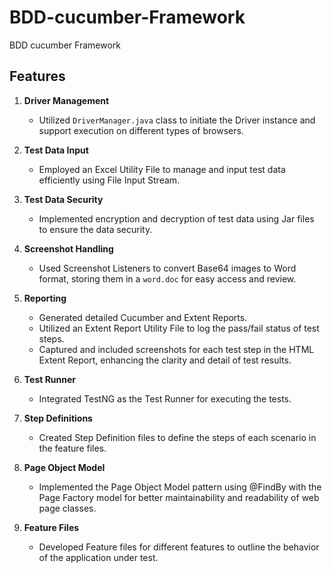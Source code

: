 # BDD-cucumber-Framework
BDD cucumber Framework 

## Features

1. **Driver Management**
    - Utilized `DriverManager.java` class to initiate the Driver instance and support execution on different types of browsers.

2. **Test Data Input**
    - Employed an Excel Utility File to manage and input test data efficiently using File Input Stream.

3. **Test Data Security**
    - Implemented encryption and decryption of test data using Jar files to ensure the data security.

4. **Screenshot Handling**
    - Used Screenshot Listeners to convert Base64 images to Word format, storing them in a `word.doc` for easy access and review.

5. **Reporting**
   - Generated detailed Cucumber and Extent Reports.
   - Utilized an Extent Report Utility File to log the pass/fail status of test steps.
   - Captured and included screenshots for each test step in the HTML Extent Report, enhancing the clarity and detail of test results.

6. **Test Runner**
   - Integrated TestNG as the Test Runner for executing the tests.

7. **Step Definitions**
   - Created Step Definition files to define the steps of each scenario in the feature files.

8. **Page Object Model**
   - Implemented the Page Object Model pattern using @FindBy with the Page Factory model for better maintainability and readability of web page classes.

9. **Feature Files**
   - Developed Feature files for different features to outline the behavior of the application under test.